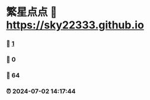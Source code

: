 # 繁星点点 :link: https://sky22333.github.io 
### :page_facing_up: [1](https://sky22333.github.io/tag.html) 
### :speech_balloon: 0 
### :hibiscus: 64 
### :alarm_clock: 2024-07-02 14:17:44 
